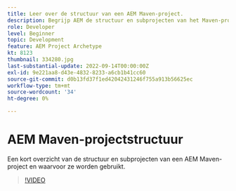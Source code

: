 ```yaml
---
title: Leer over de structuur van een AEM Maven-project.
description: Begrijp AEM de structuur en subprojecten van het Maven-project.
role: Developer
level: Beginner
topic: Development
feature: AEM Project Archetype
kt: 8123
thumbnail: 334280.jpg
last-substantial-update: 2022-09-14T00:00:00Z
exl-id: 9e221aa8-d43e-4832-8233-a6cb1b41cc60
source-git-commit: d0b13fd37f1ed42042431246f755a913b56625ec
workflow-type: tm+mt
source-wordcount: '34'
ht-degree: 0%

---
```


# AEM Maven-projectstructuur

Een kort overzicht van de structuur en subprojecten van een AEM Maven-project en waarvoor ze worden gebruikt.

>[!VIDEO](https://video.tv.adobe.com/v/334280/?quality=12&learn=on)
